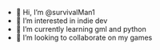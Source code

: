 - 👋 Hi, I’m @survivalMan1
- 👀 I’m interested in indie dev
- 🌱 I’m currently learning gml and python
- 💞️ I’m looking to collaborate on my games

<!---
survivalMan1/survivalMan1 is a ✨ special ✨ repository because its `README.md` (this file) appears on your GitHub profile.
You can click the Preview link to take a look at your changes.
--->
